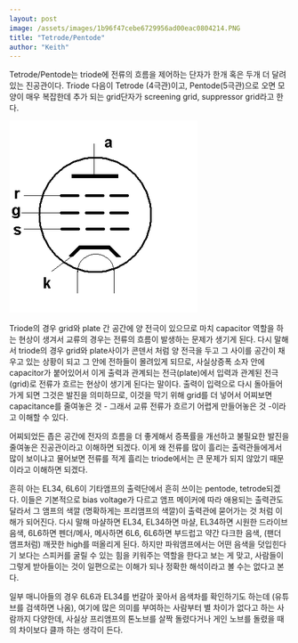 ```yaml
---
layout: post
image: /assets/images/1b96f47cebe6729956ad00eac0804214.PNG
title: "Tetrode/Pentode"
author: "Keith"
---
```



Tetrode/Pentode는 triode에 전류의 흐름을 제어하는 단자가 한개 혹은 두개 더 달려있는 진공관이다. Triode 다음이 Tetrode (4극관)이고, Pentode(5극관)으로 오면 모양이 매우 복잡한데 추가 되는 grid단자가 screening grid, suppressor grid라고 한다.






![image](/assets/images/1b96f47cebe6729956ad00eac0804214.PNG)







Triode의 경우 grid와 plate 간 공간에 양 전극이 있으므로 마치 capacitor 역할을 하는 현상이 생겨서 교류의 경우는 전류의 흐름이 발생하는 문제가 생기게 된다. 다시 말해서 triode의 경우 grid와 plate사이가 콘덴서 처럼 양 전극을 두고 그 사이를 공간이 채우고 있는 상황이 되고 그 안에 전하들이 몰려있게 되므로, 사실상증폭 소자 안에 capacitor가 붙어있어서 이게 출력과 관계되는 전극(plate)에서 입력과 관계된 전극(grid)로 전류가 흐르는 현상이 생기게 된다는 말이다. 출력이 입력으로 다시 돌아들어가게 되면 그것은 발진을 의미하므로, 이것을 막기 위해 grid를 더 넣어서 어찌보면 capacitance를 줄여놓은 것 - 그래서 교류 전류가 흐르기 어렵게 만들어놓은 것 -이라고 이해할 수 있다. 




어찌되었든 좁은 공간에 전자의 흐름을 더 좋게해서 증폭률을 개선하고 불필요한 발진을 줄여놓은 진공관이라고 이해하면 되겠다. 이게 왜 전류를 많이 흘리는 출력관들에게서 많이 보이냐고 물어보면 전류를 적게 흘리는 triode에서는 큰 문제가 되지 않았기 때문이라고 이해하면 되겠다. 




흔히 아는 EL34, 6L6이 기타앰프의 출력단에서 흔히 쓰이는 pentode, tetrode되겠다. 이들은 기본적으로 bias voltage가 다르고 앰프 메이커에 따라 애용되는 출력관도 달라서 그 앰프의 색깔 (명확하게는 프리앰프의 색깔)이 출력관에 묻어가는 것 처럼 이해가 되어진다. 다시 말해 마샬하면 EL34, EL34하면 마샬, EL34하면 시원한 드라이브 음색, 6L6하면 펜더/메사, 메사하면 6L6, 6L6하면 부드럽고 약간 다크한 음색, (팬더 앰프처럼) 깨끗한 high를 떠올리게 된다. 하지만 파워앰프에서는 어떤 음색을 덧입힌다기 보다는 스피커를 굴릴 수 있는 힘을 키워주는 역할을 한다고 보는 게 맞고, 사람들이 그렇게 받아들이는 것이 일편으로는 이해가 되나 정확한 해석이라고 볼 수는 없다고 본다. 




일부 매니아들의 경우 6L6과 EL34를 번갈아 꽂아서 음색차를 확인하기도 하는데 (유튜브를 검색하면 나옴), 여기에 많은 의미를 부여하는 사람부터 별 차이가 없다고 하는 사람까지 다양한데, 사실상 프리앰프의 톤노브를 살짝 돌렸다거나 게인 노브를 돌렸을 때의 차이보다 클까 하는 생각이 든다. 


